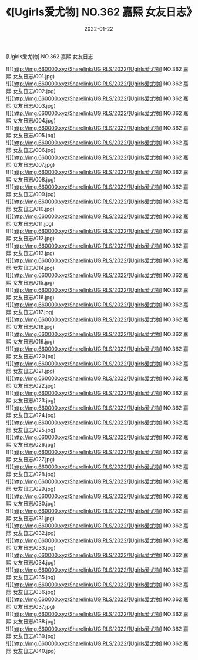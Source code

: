 ﻿---
layout: post
title:  《[Ugirls爱尤物] NO.362 嘉熙 女友日志》
date:   2022-01-22
img: http://img.660000.xyz/Sharelink/UGIRLS/2022/[Ugirls爱尤物] NO.362 嘉熙 女友日志/000.jpg
categories: [美女, 清纯, 唯美]
---

[Ugirls爱尤物] NO.362 嘉熙 女友日志

 ![](http://img.660000.xyz/Sharelink/UGIRLS/2022/[Ugirls爱尤物] NO.362 嘉熙 女友日志/001.jpg) <br>![](http://img.660000.xyz/Sharelink/UGIRLS/2022/[Ugirls爱尤物] NO.362 嘉熙 女友日志/002.jpg) <br>![](http://img.660000.xyz/Sharelink/UGIRLS/2022/[Ugirls爱尤物] NO.362 嘉熙 女友日志/003.jpg) <br>![](http://img.660000.xyz/Sharelink/UGIRLS/2022/[Ugirls爱尤物] NO.362 嘉熙 女友日志/004.jpg) <br>![](http://img.660000.xyz/Sharelink/UGIRLS/2022/[Ugirls爱尤物] NO.362 嘉熙 女友日志/005.jpg) <br>![](http://img.660000.xyz/Sharelink/UGIRLS/2022/[Ugirls爱尤物] NO.362 嘉熙 女友日志/006.jpg) <br>![](http://img.660000.xyz/Sharelink/UGIRLS/2022/[Ugirls爱尤物] NO.362 嘉熙 女友日志/007.jpg) <br>![](http://img.660000.xyz/Sharelink/UGIRLS/2022/[Ugirls爱尤物] NO.362 嘉熙 女友日志/008.jpg) <br>![](http://img.660000.xyz/Sharelink/UGIRLS/2022/[Ugirls爱尤物] NO.362 嘉熙 女友日志/009.jpg) <br>![](http://img.660000.xyz/Sharelink/UGIRLS/2022/[Ugirls爱尤物] NO.362 嘉熙 女友日志/010.jpg) <br>![](http://img.660000.xyz/Sharelink/UGIRLS/2022/[Ugirls爱尤物] NO.362 嘉熙 女友日志/011.jpg) <br>![](http://img.660000.xyz/Sharelink/UGIRLS/2022/[Ugirls爱尤物] NO.362 嘉熙 女友日志/012.jpg) <br>![](http://img.660000.xyz/Sharelink/UGIRLS/2022/[Ugirls爱尤物] NO.362 嘉熙 女友日志/013.jpg) <br>![](http://img.660000.xyz/Sharelink/UGIRLS/2022/[Ugirls爱尤物] NO.362 嘉熙 女友日志/014.jpg) <br>![](http://img.660000.xyz/Sharelink/UGIRLS/2022/[Ugirls爱尤物] NO.362 嘉熙 女友日志/015.jpg) <br>![](http://img.660000.xyz/Sharelink/UGIRLS/2022/[Ugirls爱尤物] NO.362 嘉熙 女友日志/016.jpg) <br>![](http://img.660000.xyz/Sharelink/UGIRLS/2022/[Ugirls爱尤物] NO.362 嘉熙 女友日志/017.jpg) <br>![](http://img.660000.xyz/Sharelink/UGIRLS/2022/[Ugirls爱尤物] NO.362 嘉熙 女友日志/018.jpg) <br>![](http://img.660000.xyz/Sharelink/UGIRLS/2022/[Ugirls爱尤物] NO.362 嘉熙 女友日志/019.jpg) <br>![](http://img.660000.xyz/Sharelink/UGIRLS/2022/[Ugirls爱尤物] NO.362 嘉熙 女友日志/020.jpg) <br>![](http://img.660000.xyz/Sharelink/UGIRLS/2022/[Ugirls爱尤物] NO.362 嘉熙 女友日志/021.jpg) <br>![](http://img.660000.xyz/Sharelink/UGIRLS/2022/[Ugirls爱尤物] NO.362 嘉熙 女友日志/022.jpg) <br>![](http://img.660000.xyz/Sharelink/UGIRLS/2022/[Ugirls爱尤物] NO.362 嘉熙 女友日志/023.jpg) <br>![](http://img.660000.xyz/Sharelink/UGIRLS/2022/[Ugirls爱尤物] NO.362 嘉熙 女友日志/024.jpg) <br>![](http://img.660000.xyz/Sharelink/UGIRLS/2022/[Ugirls爱尤物] NO.362 嘉熙 女友日志/025.jpg) <br>![](http://img.660000.xyz/Sharelink/UGIRLS/2022/[Ugirls爱尤物] NO.362 嘉熙 女友日志/026.jpg) <br>![](http://img.660000.xyz/Sharelink/UGIRLS/2022/[Ugirls爱尤物] NO.362 嘉熙 女友日志/027.jpg) <br>![](http://img.660000.xyz/Sharelink/UGIRLS/2022/[Ugirls爱尤物] NO.362 嘉熙 女友日志/028.jpg) <br>![](http://img.660000.xyz/Sharelink/UGIRLS/2022/[Ugirls爱尤物] NO.362 嘉熙 女友日志/029.jpg) <br>![](http://img.660000.xyz/Sharelink/UGIRLS/2022/[Ugirls爱尤物] NO.362 嘉熙 女友日志/030.jpg) <br>![](http://img.660000.xyz/Sharelink/UGIRLS/2022/[Ugirls爱尤物] NO.362 嘉熙 女友日志/031.jpg) <br>![](http://img.660000.xyz/Sharelink/UGIRLS/2022/[Ugirls爱尤物] NO.362 嘉熙 女友日志/032.jpg) <br>![](http://img.660000.xyz/Sharelink/UGIRLS/2022/[Ugirls爱尤物] NO.362 嘉熙 女友日志/033.jpg) <br>![](http://img.660000.xyz/Sharelink/UGIRLS/2022/[Ugirls爱尤物] NO.362 嘉熙 女友日志/034.jpg) <br>![](http://img.660000.xyz/Sharelink/UGIRLS/2022/[Ugirls爱尤物] NO.362 嘉熙 女友日志/035.jpg) <br>![](http://img.660000.xyz/Sharelink/UGIRLS/2022/[Ugirls爱尤物] NO.362 嘉熙 女友日志/036.jpg) <br>![](http://img.660000.xyz/Sharelink/UGIRLS/2022/[Ugirls爱尤物] NO.362 嘉熙 女友日志/037.jpg) <br>![](http://img.660000.xyz/Sharelink/UGIRLS/2022/[Ugirls爱尤物] NO.362 嘉熙 女友日志/038.jpg) <br>![](http://img.660000.xyz/Sharelink/UGIRLS/2022/[Ugirls爱尤物] NO.362 嘉熙 女友日志/039.jpg) <br>![](http://img.660000.xyz/Sharelink/UGIRLS/2022/[Ugirls爱尤物] NO.362 嘉熙 女友日志/040.jpg) <br>